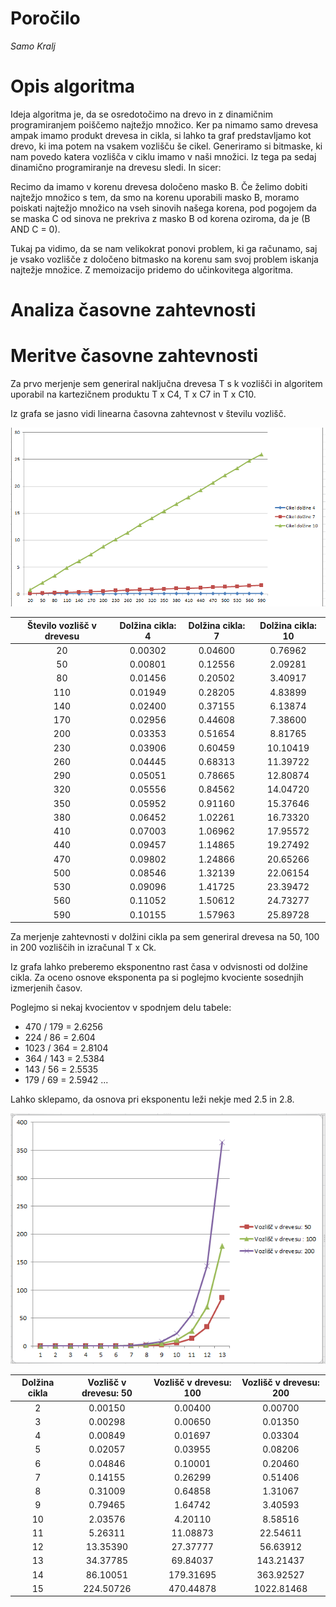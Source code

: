 # Poročilo

*Samo Kralj*

# Opis algoritma

Ideja algoritma je, da se osredotočimo na drevo in z dinamičnim programiranjem poiščemo najtežjo množico. Ker pa nimamo samo drevesa ampak imamo
produkt drevesa in cikla, si lahko ta graf predstavljamo kot drevo, ki ima potem na vsakem vozlišču še cikel. Generiramo si bitmaske, ki nam povedo
katera vozlišča v ciklu imamo v naši množici. Iz tega pa sedaj dinamično programiranje na drevesu sledi. In sicer:

Recimo da imamo v korenu drevesa določeno masko B. Če želimo dobiti najtežjo množico s tem, da smo na korenu uporabili masko B, 
moramo poiskati najtežjo množico na vseh sinovih našega korena, pod pogojem da se maska C od sinova ne prekriva z masko B od korena oziroma, 
da je (B AND C = 0).

Tukaj pa vidimo, da se nam velikokrat ponovi problem, ki ga računamo, saj je vsako vozlišče z določeno bitmasko na korenu sam svoj problem
iskanja najtežje množice. Z memoizacijo pridemo do učinkovitega algoritma.

# Analiza časovne zahtevnosti

# Meritve časovne zahtevnosti

Za prvo merjenje sem generiral naključna drevesa T s k vozlišči in algoritem uporabil na kartezičnem produktu T x C4, T x C7 in T x C10.

Iz grafa se jasno vidi linearna časovna zahtevnost v številu vozlišč.

 ![Graf izmerjenih časov](Stvozlisc.png)

| Število vozlišč v drevesu | Dolžina cikla: 4 | Dolžina cikla: 7 | Dolžina cikla: 10 |
|:-----:|:---------:|:---------:|:----------:|
| 20  | 0.00302 | 0.04600 | 0.76962  |
| 50  | 0.00801 | 0.12556 | 2.09281  |
| 80  | 0.01456 | 0.20502 | 3.40917  |
| 110 | 0.01949 | 0.28205 | 4.83899  |
| 140 | 0.02400 | 0.37155 | 6.13874  |
| 170 | 0.02956 | 0.44608 | 7.38600  |
| 200 | 0.03353 | 0.51654 | 8.81765  |
| 230 | 0.03906 | 0.60459 | 10.10419 |
| 260 | 0.04445 | 0.68313 | 11.39722 |
| 290 | 0.05051 | 0.78665 | 12.80874 |
| 320 | 0.05556 | 0.84562 | 14.04720 |
| 350 | 0.05952 | 0.91160 | 15.37646 |
| 380 | 0.06452 | 1.02261 | 16.73320 |
| 410 | 0.07003 | 1.06962 | 17.95572 |
| 440 | 0.09457 | 1.14865 | 19.27492 |
| 470 | 0.09802 | 1.24866 | 20.65266 |
| 500 | 0.08546 | 1.32139 | 22.06154 |
| 530 | 0.09096 | 1.41725 | 23.39472 |
| 560 | 0.11052 | 1.50612 | 24.73277 |
| 590 | 0.10155 | 1.57963 | 25.89728 |

Za merjenje zahtevnosti v dolžini cikla pa sem generiral drevesa na 50, 100 in 200 vozliščih in izračunal T x Ck.

Iz grafa lahko preberemo eksponentno rast časa v odvisnosti od dolžine cikla. Za oceno osnove eksponenta pa si poglejmo kvociente sosednjih izmerjenih
časov. 

Poglejmo si nekaj kvocientov v spodnjem delu tabele:

* 470 / 179 = 2.6256
* 224 / 86 = 2.604
* 1023 / 364 = 2.8104
* 364 / 143 = 2.5384
* 143 / 56 = 2.5535
* 179 / 69 = 2.5942
...

Lahko sklepamo, da osnova pri eksponentu leži nekje med 2.5 in 2.8.

 ![Graf izmerjenih časov2](dolzinacikla.png)

| Dolžina cikla | Vozlišč v drevesu: 50 | Vozlišč v drevesu: 100 | Vozlišč v drevesu: 200 |
|:----:|:-----------:|:-----------:|:------------:|
| 2  | 0.00150   | 0.00400   | 0.00700    |
| 3  | 0.00298   | 0.00650   | 0.01350    |
| 4  | 0.00849   | 0.01697   | 0.03304    |
| 5  | 0.02057   | 0.03955   | 0.08206    |
| 6  | 0.04846   | 0.10001   | 0.20460    |
| 7  | 0.14155   | 0.26299   | 0.51406    |
| 8  | 0.31009   | 0.64858   | 1.31067    |
| 9  | 0.79465   | 1.64742   | 3.40593    |
| 10 | 2.03576   | 4.20110   | 8.58516    |
| 11 | 5.26311   | 11.08873  | 22.54611   |
| 12 | 13.35390  | 27.37777  | 56.63912   |
| 13 | 34.37785  | 69.84037  | 143.21437  |
| 14 | 86.10051  | 179.31695 | 363.92527  |
| 15 | 224.50726 | 470.44878 | 1022.81468 |



